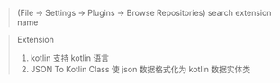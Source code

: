 > (File -> Settings -> Plugins -> Browse Repositories)
> search extension name

> Extension
>
> 1. kotlin 支持 kotlin 语言
> 2. JSON To Kotlin Class 使 json 数据格式化为 kotlin 数据实体类
